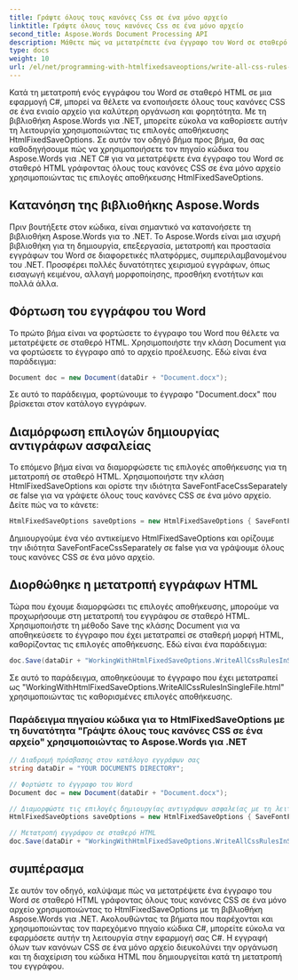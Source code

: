 ```yaml
---
title: Γράψτε όλους τους κανόνες Css σε ένα μόνο αρχείο
linktitle: Γράψτε όλους τους κανόνες Css σε ένα μόνο αρχείο
second_title: Aspose.Words Document Processing API
description: Μάθετε πώς να μετατρέπετε ένα έγγραφο του Word σε σταθερό HTML γράφοντας όλους τους κανόνες CSS σε ένα μόνο αρχείο με το Aspose.Words για .NET.
type: docs
weight: 10
url: /el/net/programming-with-htmlfixedsaveoptions/write-all-css-rules-in-single-file/
---
```


Κατά τη μετατροπή ενός εγγράφου του Word σε σταθερό HTML σε μια εφαρμογή C#, μπορεί να θέλετε να ενοποιήσετε όλους τους κανόνες CSS σε ένα ενιαίο αρχείο για καλύτερη οργάνωση και φορητότητα. Με τη βιβλιοθήκη Aspose.Words για .NET, μπορείτε εύκολα να καθορίσετε αυτήν τη λειτουργία χρησιμοποιώντας τις επιλογές αποθήκευσης HtmlFixedSaveOptions. Σε αυτόν τον οδηγό βήμα προς βήμα, θα σας καθοδηγήσουμε πώς να χρησιμοποιήσετε τον πηγαίο κώδικα του Aspose.Words για .NET C# για να μετατρέψετε ένα έγγραφο του Word σε σταθερό HTML γράφοντας όλους τους κανόνες CSS σε ένα μόνο αρχείο χρησιμοποιώντας τις επιλογές αποθήκευσης HtmlFixedSaveOptions.

## Κατανόηση της βιβλιοθήκης Aspose.Words

Πριν βουτήξετε στον κώδικα, είναι σημαντικό να κατανοήσετε τη βιβλιοθήκη Aspose.Words για το .NET. Το Aspose.Words είναι μια ισχυρή βιβλιοθήκη για τη δημιουργία, επεξεργασία, μετατροπή και προστασία εγγράφων του Word σε διαφορετικές πλατφόρμες, συμπεριλαμβανομένου του .NET. Προσφέρει πολλές δυνατότητες χειρισμού εγγράφων, όπως εισαγωγή κειμένου, αλλαγή μορφοποίησης, προσθήκη ενοτήτων και πολλά άλλα.

## Φόρτωση του εγγράφου του Word

Το πρώτο βήμα είναι να φορτώσετε το έγγραφο του Word που θέλετε να μετατρέψετε σε σταθερό HTML. Χρησιμοποιήστε την κλάση Document για να φορτώσετε το έγγραφο από το αρχείο προέλευσης. Εδώ είναι ένα παράδειγμα:

```csharp
Document doc = new Document(dataDir + "Document.docx");
```

Σε αυτό το παράδειγμα, φορτώνουμε το έγγραφο "Document.docx" που βρίσκεται στον κατάλογο εγγράφων.

## Διαμόρφωση επιλογών δημιουργίας αντιγράφων ασφαλείας

Το επόμενο βήμα είναι να διαμορφώσετε τις επιλογές αποθήκευσης για τη μετατροπή σε σταθερό HTML. Χρησιμοποιήστε την κλάση HtmlFixedSaveOptions και ορίστε την ιδιότητα SaveFontFaceCssSeparately σε false για να γράψετε όλους τους κανόνες CSS σε ένα μόνο αρχείο. Δείτε πώς να το κάνετε:

```csharp
HtmlFixedSaveOptions saveOptions = new HtmlFixedSaveOptions { SaveFontFaceCssSeparately = false };
```

Δημιουργούμε ένα νέο αντικείμενο HtmlFixedSaveOptions και ορίζουμε την ιδιότητα SaveFontFaceCssSeparately σε false για να γράψουμε όλους τους κανόνες CSS σε ένα μόνο αρχείο.

## Διορθώθηκε η μετατροπή εγγράφων HTML

Τώρα που έχουμε διαμορφώσει τις επιλογές αποθήκευσης, μπορούμε να προχωρήσουμε στη μετατροπή του εγγράφου σε σταθερό HTML. Χρησιμοποιήστε τη μέθοδο Save της κλάσης Document για να αποθηκεύσετε το έγγραφο που έχει μετατραπεί σε σταθερή μορφή HTML, καθορίζοντας τις επιλογές αποθήκευσης. Εδώ είναι ένα παράδειγμα:

```csharp
doc.Save(dataDir + "WorkingWithHtmlFixedSaveOptions.WriteAllCssRulesInSingleFile.html", saveOptions);
```

Σε αυτό το παράδειγμα, αποθηκεύουμε το έγγραφο που έχει μετατραπεί ως "WorkingWithHtmlFixedSaveOptions.WriteAllCssRulesInSingleFile.html" χρησιμοποιώντας τις καθορισμένες επιλογές αποθήκευσης.

### Παράδειγμα πηγαίου κώδικα για το HtmlFixedSaveOptions με τη δυνατότητα "Γράψτε όλους τους κανόνες CSS σε ένα αρχείο" χρησιμοποιώντας το Aspose.Words για .NET

```csharp
// Διαδρομή πρόσβασης στον κατάλογο εγγράφων σας
string dataDir = "YOUR DOCUMENTS DIRECTORY";

// Φορτώστε το έγγραφο του Word
Document doc = new Document(dataDir + "Document.docx");

// Διαμορφώστε τις επιλογές δημιουργίας αντιγράφων ασφαλείας με τη λειτουργία "Εγγραφή όλων των κανόνων CSS σε ένα αρχείο".
HtmlFixedSaveOptions saveOptions = new HtmlFixedSaveOptions { SaveFontFaceCssSeparately = false };

// Μετατροπή εγγράφου σε σταθερό HTML
doc.Save(dataDir + "WorkingWithHtmlFixedSaveOptions.WriteAllCssRulesInSingleFile.html", saveOptions);
```

## συμπέρασμα

Σε αυτόν τον οδηγό, καλύψαμε πώς να μετατρέψετε ένα έγγραφο του Word σε σταθερό HTML γράφοντας όλους τους κανόνες CSS σε ένα μόνο αρχείο χρησιμοποιώντας το HtmlFixedSaveOptions με τη βιβλιοθήκη Aspose.Words για .NET. Ακολουθώντας τα βήματα που παρέχονται και χρησιμοποιώντας τον παρεχόμενο πηγαίο κώδικα C#, μπορείτε εύκολα να εφαρμόσετε αυτήν τη λειτουργία στην εφαρμογή σας C#. Η εγγραφή όλων των κανόνων CSS σε ένα μόνο αρχείο διευκολύνει την οργάνωση και τη διαχείριση του κώδικα HTML που δημιουργείται κατά τη μετατροπή του εγγράφου.